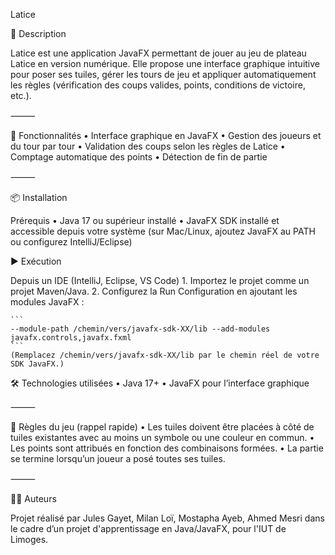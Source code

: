 Latice

🎯 Description

Latice est une application JavaFX permettant de jouer au jeu de plateau Latice en version numérique.
Elle propose une interface graphique intuitive pour poser ses tuiles, gérer les tours de jeu et appliquer automatiquement les règles (vérification des coups valides, points, conditions de victoire, etc.).

⸻

🚀 Fonctionnalités
	•	Interface graphique en JavaFX
	•	Gestion des joueurs et du tour par tour
	•	Validation des coups selon les règles de Latice
	•	Comptage automatique des points
	•	Détection de fin de partie

⸻

📦 Installation

Prérequis
	•	Java 17 ou supérieur installé
	•	JavaFX SDK installé et accessible depuis votre système (sur Mac/Linux, ajoutez JavaFX au PATH ou configurez IntelliJ/Eclipse)

▶️ Exécution

Depuis un IDE (IntelliJ, Eclipse, VS Code)
	1.	Importez le projet comme un projet Maven/Java.
	2.	Configurez la Run Configuration en ajoutant les modules JavaFX :

	```
	--module-path /chemin/vers/javafx-sdk-XX/lib --add-modules javafx.controls,javafx.fxml
	```
	(Remplacez /chemin/vers/javafx-sdk-XX/lib par le chemin réel de votre SDK JavaFX.)

🛠️ Technologies utilisées
	•	Java 17+
	•	JavaFX pour l’interface graphique

⸻

📖 Règles du jeu (rappel rapide)
	•	Les tuiles doivent être placées à côté de tuiles existantes avec au moins un symbole ou une couleur en commun.
	•	Les points sont attribués en fonction des combinaisons formées.
	•	La partie se termine lorsqu’un joueur a posé toutes ses tuiles.

⸻

👨‍💻 Auteurs

Projet réalisé par Jules Gayet, Milan Loï, Mostapha Ayeb, Ahmed Mesri dans le cadre d’un projet d'apprentissage en Java/JavaFX, pour l'IUT de Limoges.
